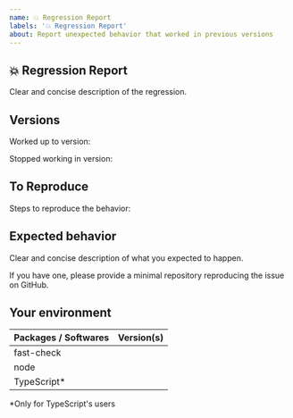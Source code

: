 ```yaml
---
name: 💥 Regression Report
labels: '💥 Regression Report'
about: Report unexpected behavior that worked in previous versions
---
```


## 💥 Regression Report

Clear and concise description of the regression.

## Versions

Worked up to version:

Stopped working in version:

## To Reproduce

Steps to reproduce the behavior:

## Expected behavior

Clear and concise description of what you expected to happen.

If you have one, please provide a minimal repository reproducing the issue on GitHub.

## Your environment

| Packages / Softwares  | Version(s) |
| --------------------- | ---------- |
| fast-check            |            |
| node                  |            |
| TypeScript*           |            |

*Only for TypeScript's users
